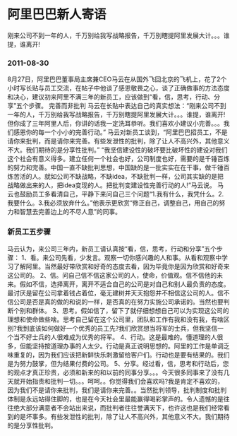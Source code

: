 # 阿里巴巴新人寄语


刚来公司不到一年的人，千万别给我写战略报告，千万别瞎提阿里发展大计。。。谁提，谁离开! 

### 2011-08-30
8月27日，阿里巴巴董事局主席兼CEO马云在从国外飞回北京的飞机上，花了2个小时写长贴与员工交流，在帖子中他谈了感恩敬畏之心，谈了正确做事的方法态度和决心，建议初来阿里不满三年的新员工，应该做到“看，信，思考，行动、分享”五个步骤。
完善而非批判
马云在长贴中表达自己的真实想法：“刚来公司不到一年的人，千万别给我写战略报告，千万别瞎提阿里发展大计。。。谁提，谁离开!但你成了三年阿里人后，你讲的话我一定洗耳恭听。我们喜欢小建议小完善。。。我们感恩你的每一个小小的完善行动。”
马云对新员工谈到，“阿里巴巴招员工，不是请你来批判，而是请你来完善。有些发泄性的批判，除了让人不高兴外，其他意义不大。我们期待的是分享性批判。”
“我坚信建设性的破坏要比破坏性的建设对我们这个社会有意义得多。建立任何一个社会也好，公司制度也好，需要的是千锤百炼的努力和完善。中国一直不缺批判思想，中国缺的是一批实实在在干事，做千锤百炼苦活的人。就如公司不缺战略，不缺idea，不缺批判一样，公司其实缺的是把战略做出来的人，把idea变现的人。把批判变建设性完善行动的人!”马云说。
马云也鼓励员工多看清自己，平静下来问自己三个问题“1.我有什么，我凭什么。2.我要什么。3.我必须放弃什么。”他表示更欣赏“修正自己，调整自己，用自己的努力和智慧去完善边上的不尽人意”的同事。



### 新员工五步骤
马云认为，来公司三年内，新员工请认真按“看，信，思考，行动和分享”五个步骤：
1、看。来公司先看，少发言。观察一切你感兴趣的人和事。从看和观察中学习了解阿里。当然最好带欣赏和好奇的态度去看，因为毕竟你是因为欣赏和好奇来这公司的。
2、信。问自己信不信这家公司的人，使命，价值观。信不信他的未来。假如不信，选择离开，离开不适合自己的公司是对自己和别人最负责的态度。最讨厌是留在公司拿着钱占着位，毫无建树并天天抱怨并不相信这公司的人。信不信公司是否是真的做的和说的一样，是否真的在努力实施公司承诺的。当然也要判断个别和群体。
3、思考。假如信了，留下了就仔细想想自己可以为实现这公司的理想和使命做些啥。思考自己留在这个公司里，团队和工作有我和没有我，有啥区别?我到底该如何做好一个优秀的员工先?我们欣赏想当将军的士兵，但我坚信一个当不好士兵的人很难成为优秀的将军。
4、行动。这是最难的。懂道理的人很多，但能坚持按道理办事的人太少。行动是真正说明思想的。阿里的工作是单调乏味重复的，因为我们应该把新鲜快乐刺激留给客户们。行动也是要有结果的。我们是为努力鼓掌，但为结果付费的公司。
5、分享。经过看，信，思考和行动后，您的观点才真正珍贵，必须和新来的和以前的同事分享。。。今天很多同事来了没有几天就开始指责和批判一切。。。呵呵。。你觉得我们会喜欢吗?我是肯定不喜欢的，因为我们不是请你来批判，我们是请你来完善。。当然批判领导，批判制度和批判体制是永远站得住脚的，也是在今天社会里最能赢得喝彩掌声的。令人遗憾的是往往绝大部分满意者不会站出来说，而批判者往往誉满天下，也许这也是我们经常看到的是坏事多。有些发泄性的批判，除了让人不高兴外，其他意义不大。我们期待的是分享性批判。


